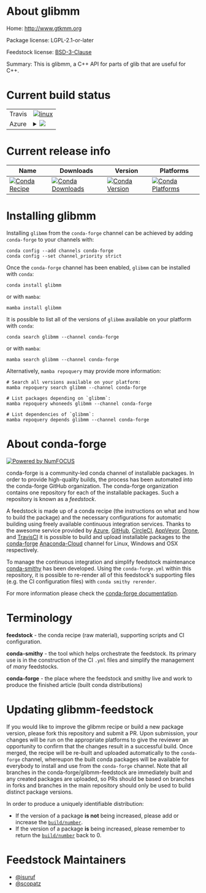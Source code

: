 About glibmm
============

Home: http://www.gtkmm.org

Package license: LGPL-2.1-or-later

Feedstock license: [BSD-3-Clause](https://github.com/conda-forge/glibmm-feedstock/blob/main/LICENSE.txt)

Summary: This is glibmm, a C++ API for parts of glib that are useful for C++.

Current build status
====================


<table><tr>
    <td>Travis</td>
    <td>
      <a href="https://app.travis-ci.com/conda-forge/glibmm-feedstock">
        <img alt="linux" src="https://img.shields.io/travis/com/conda-forge/glibmm-feedstock/main.svg?label=Linux">
      </a>
    </td>
  </tr>
    
  <tr>
    <td>Azure</td>
    <td>
      <details>
        <summary>
          <a href="https://dev.azure.com/conda-forge/feedstock-builds/_build/latest?definitionId=370&branchName=main">
            <img src="https://dev.azure.com/conda-forge/feedstock-builds/_apis/build/status/glibmm-feedstock?branchName=main">
          </a>
        </summary>
        <table>
          <thead><tr><th>Variant</th><th>Status</th></tr></thead>
          <tbody><tr>
              <td>linux_64</td>
              <td>
                <a href="https://dev.azure.com/conda-forge/feedstock-builds/_build/latest?definitionId=370&branchName=main">
                  <img src="https://dev.azure.com/conda-forge/feedstock-builds/_apis/build/status/glibmm-feedstock?branchName=main&jobName=linux&configuration=linux_64_" alt="variant">
                </a>
              </td>
            </tr><tr>
              <td>linux_aarch64</td>
              <td>
                <a href="https://dev.azure.com/conda-forge/feedstock-builds/_build/latest?definitionId=370&branchName=main">
                  <img src="https://dev.azure.com/conda-forge/feedstock-builds/_apis/build/status/glibmm-feedstock?branchName=main&jobName=linux&configuration=linux_aarch64_" alt="variant">
                </a>
              </td>
            </tr><tr>
              <td>linux_ppc64le</td>
              <td>
                <a href="https://dev.azure.com/conda-forge/feedstock-builds/_build/latest?definitionId=370&branchName=main">
                  <img src="https://dev.azure.com/conda-forge/feedstock-builds/_apis/build/status/glibmm-feedstock?branchName=main&jobName=linux&configuration=linux_ppc64le_" alt="variant">
                </a>
              </td>
            </tr><tr>
              <td>osx_64</td>
              <td>
                <a href="https://dev.azure.com/conda-forge/feedstock-builds/_build/latest?definitionId=370&branchName=main">
                  <img src="https://dev.azure.com/conda-forge/feedstock-builds/_apis/build/status/glibmm-feedstock?branchName=main&jobName=osx&configuration=osx_64_" alt="variant">
                </a>
              </td>
            </tr><tr>
              <td>osx_arm64</td>
              <td>
                <a href="https://dev.azure.com/conda-forge/feedstock-builds/_build/latest?definitionId=370&branchName=main">
                  <img src="https://dev.azure.com/conda-forge/feedstock-builds/_apis/build/status/glibmm-feedstock?branchName=main&jobName=osx&configuration=osx_arm64_" alt="variant">
                </a>
              </td>
            </tr>
          </tbody>
        </table>
      </details>
    </td>
  </tr>
</table>

Current release info
====================

| Name | Downloads | Version | Platforms |
| --- | --- | --- | --- |
| [![Conda Recipe](https://img.shields.io/badge/recipe-glibmm-green.svg)](https://anaconda.org/conda-forge/glibmm) | [![Conda Downloads](https://img.shields.io/conda/dn/conda-forge/glibmm.svg)](https://anaconda.org/conda-forge/glibmm) | [![Conda Version](https://img.shields.io/conda/vn/conda-forge/glibmm.svg)](https://anaconda.org/conda-forge/glibmm) | [![Conda Platforms](https://img.shields.io/conda/pn/conda-forge/glibmm.svg)](https://anaconda.org/conda-forge/glibmm) |

Installing glibmm
=================

Installing `glibmm` from the `conda-forge` channel can be achieved by adding `conda-forge` to your channels with:

```
conda config --add channels conda-forge
conda config --set channel_priority strict
```

Once the `conda-forge` channel has been enabled, `glibmm` can be installed with `conda`:

```
conda install glibmm
```

or with `mamba`:

```
mamba install glibmm
```

It is possible to list all of the versions of `glibmm` available on your platform with `conda`:

```
conda search glibmm --channel conda-forge
```

or with `mamba`:

```
mamba search glibmm --channel conda-forge
```

Alternatively, `mamba repoquery` may provide more information:

```
# Search all versions available on your platform:
mamba repoquery search glibmm --channel conda-forge

# List packages depending on `glibmm`:
mamba repoquery whoneeds glibmm --channel conda-forge

# List dependencies of `glibmm`:
mamba repoquery depends glibmm --channel conda-forge
```


About conda-forge
=================

[![Powered by
NumFOCUS](https://img.shields.io/badge/powered%20by-NumFOCUS-orange.svg?style=flat&colorA=E1523D&colorB=007D8A)](https://numfocus.org)

conda-forge is a community-led conda channel of installable packages.
In order to provide high-quality builds, the process has been automated into the
conda-forge GitHub organization. The conda-forge organization contains one repository
for each of the installable packages. Such a repository is known as a *feedstock*.

A feedstock is made up of a conda recipe (the instructions on what and how to build
the package) and the necessary configurations for automatic building using freely
available continuous integration services. Thanks to the awesome service provided by
[Azure](https://azure.microsoft.com/en-us/services/devops/), [GitHub](https://github.com/),
[CircleCI](https://circleci.com/), [AppVeyor](https://www.appveyor.com/),
[Drone](https://cloud.drone.io/welcome), and [TravisCI](https://travis-ci.com/)
it is possible to build and upload installable packages to the
[conda-forge](https://anaconda.org/conda-forge) [Anaconda-Cloud](https://anaconda.org/)
channel for Linux, Windows and OSX respectively.

To manage the continuous integration and simplify feedstock maintenance
[conda-smithy](https://github.com/conda-forge/conda-smithy) has been developed.
Using the ``conda-forge.yml`` within this repository, it is possible to re-render all of
this feedstock's supporting files (e.g. the CI configuration files) with ``conda smithy rerender``.

For more information please check the [conda-forge documentation](https://conda-forge.org/docs/).

Terminology
===========

**feedstock** - the conda recipe (raw material), supporting scripts and CI configuration.

**conda-smithy** - the tool which helps orchestrate the feedstock.
                   Its primary use is in the construction of the CI ``.yml`` files
                   and simplify the management of *many* feedstocks.

**conda-forge** - the place where the feedstock and smithy live and work to
                  produce the finished article (built conda distributions)


Updating glibmm-feedstock
=========================

If you would like to improve the glibmm recipe or build a new
package version, please fork this repository and submit a PR. Upon submission,
your changes will be run on the appropriate platforms to give the reviewer an
opportunity to confirm that the changes result in a successful build. Once
merged, the recipe will be re-built and uploaded automatically to the
`conda-forge` channel, whereupon the built conda packages will be available for
everybody to install and use from the `conda-forge` channel.
Note that all branches in the conda-forge/glibmm-feedstock are
immediately built and any created packages are uploaded, so PRs should be based
on branches in forks and branches in the main repository should only be used to
build distinct package versions.

In order to produce a uniquely identifiable distribution:
 * If the version of a package **is not** being increased, please add or increase
   the [``build/number``](https://docs.conda.io/projects/conda-build/en/latest/resources/define-metadata.html#build-number-and-string).
 * If the version of a package **is** being increased, please remember to return
   the [``build/number``](https://docs.conda.io/projects/conda-build/en/latest/resources/define-metadata.html#build-number-and-string)
   back to 0.

Feedstock Maintainers
=====================

* [@isuruf](https://github.com/isuruf/)
* [@scopatz](https://github.com/scopatz/)

